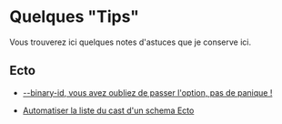 # Quelques "Tips"

Vous trouverez ici quelques notes d'astuces que je conserve ici.

## Ecto
- [--binary-id, vous avez oubliez de passer l'option, pas de panique !](./Tips/binaryId.md)

- [Automatiser la liste du cast d'un schema Ecto](./Tips/schemaEctoAutoCast.md)
